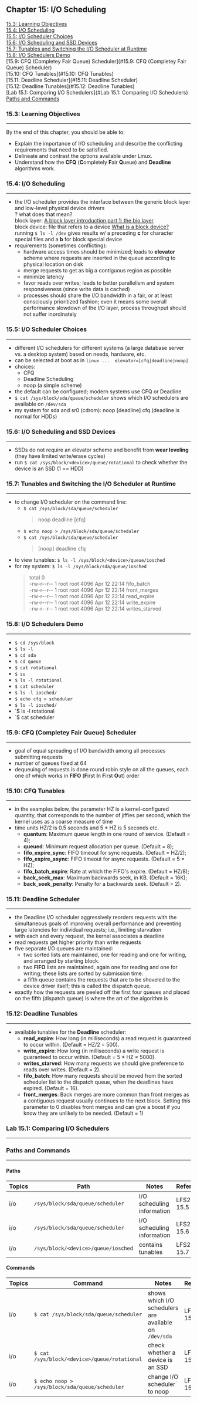 Chapter 15: I/O Scheduling
--------------------------

[15.3: Learning Objectives](#153-learning-objectives)  
[15.4: I/O Scheduling](#154-io-scheduling)  
[15.5: I/O Scheduler Choices](#155-io-scheduler-choices)  
[15.6: I/O Scheduling and SSD Devices](#156-io-scheduling-and-ssd-devices)  
[15.7: Tunables and Switching the I/O Scheduler at Runtime](#157-tunables-and-switching-the-io-scheduler-at-runtime)  
[15.8: I/O Schedulers Demo](#158-io-schedulers-demo)  
[15.9: CFQ (Completey Fair Queue) Scheduler](#15.9: CFQ (Completey Fair Queue) Scheduler)  
[15.10: CFQ Tunables](#15.10: CFQ Tunables)  
[15.11: Deadline Scheduler](#15.11: Deadline Scheduler)  
[15.12: Deadline Tunables](#15.12: Deadline Tunables)  
[Lab 15.1: Comparing I/O Schedulers](#Lab 15.1: Comparing I/O Schedulers)  
[Paths and Commands](#paths-and-commands)    
  
### 15.3: Learning Objectives
----
By the end of this chapter, you should be able to:
  * Explain the importance of I/O scheduling and describe the conflicting requirements that need to be satisfied.
  * Delineate and contrast the options available under Linux.  
  * Understand how the **CFQ** (**C**ompletely **F**air **Q**ueue) and **Deadline** algorithms work.
  
### 15.4: I/O Scheduling
----
* the I/O scheduler provides the interface between the generic block layer and low-level physical device drivers  
? what does that mean?  
block layer: [A block layer introduction part 1: the bio layer](https://lwn.net/Articles/736534/)  
block device: file that refers to a device [What is a block device?](https://unix.stackexchange.com/questions/259193/what-is-a-block-device)  
running `$ ls -l /dev` gives results w/ a preceding **c** for character special files and a **b** for block special device  
* requirements (sometimes conflicting):
   * hardware access times should be minimized; leads to **elevator** scheme where requests are inserted in the queue according to physical location on disk
   * merge requests to get as big a contiguous region as possible
   * minimize latency
   * favor reads over writes; leads to better parallelism and system responsiveness (since write data is cached)
   * processes should share the I/O bandwidth in a fair, or at least consciously prioritized fashion; even it means some overall performance slowdown of the I/O layer, process throughput should not suffer inordinately
  
### 15.5: I/O Scheduler Choices
----
* different I/O schedulers for different systems (a large database server vs. a desktop system) based on needs, hardware, etc.
* can be selected at boot as in `linux ...  elevator=[cfq|deadline|noop]`
* choices:
   * CFQ
   * Deadline Scheduling
   * noop (a simple scheme)
* the default can be configured; modern systems use CFQ or Deadline
* `$ cat /sys/block/sda/queue/scheduler` shows which I/O schedulers are available on `/dev/sda`
* my system for sda and sr0 (cdrom): noop [deadline] cfq (deadline is normal for HDDs)
  
### 15.6: I/O Scheduling and SSD Devices
----
* SSDs do not require an elevator scheme and benefit from **wear leveling** (they have limited write/erase cycles)
* run `$ cat /sys/block/<device>/queue/rotational` to check whether the device is an SSD (1 == HDD)
  
### 15.7: Tunables and Switching the I/O Scheduler at Runtime
----
* to change I/O scheduler on the command line:
   * `$ cat /sys/block/sda/queue/scheduler`
     > noop deadline \[cfq\]
   * `$ echo noop > /sys/block/sda/queue/scheduler`
   * `$ cat /sys/block/sda/queue/scheduler`
     > \[noop\] deadline cfq
* to view tunables: `$ ls -l /sys/block/<device>/queue/iosched`
* for my system:
`$ ls -l /sys/block/sda/queue/iosched`
  > total 0  
  > -rw-r--r-- 1 root root 4096 Apr 12 22:14 fifo_batch  
  > -rw-r--r-- 1 root root 4096 Apr 12 22:14 front_merges  
  > -rw-r--r-- 1 root root 4096 Apr 12 22:14 read_expire  
  > -rw-r--r-- 1 root root 4096 Apr 12 22:14 write_expire  
  > -rw-r--r-- 1 root root 4096 Apr 12 22:14 writes_starved  
  
### 15.8: I/O Schedulers Demo
----
* `$ cd /sys/block`
* `$ ls -l`
* `$ cd sda`
* `$ cd queue`
* `$ cat rotational`
* `$ su`
* `$ ls -l rotational`
* `$ cat scheduler`
* `$ ls -l iosched/`
* `$ echo cfq > scheduler`
* `$ ls -l iosched/`
* `$ ls -l rotational
* `$ cat scheduler 
  
### 15.9: CFQ (Completey Fair Queue) Scheduler
----
* goal of equal spreading of I/O bandwidth among all processes submitting requests
* number of queues fixed at 64
* dequeuing of requests is done round robin style on all the queues, each one of which works in **FIFO** (**F**irst **I**n **F**irst **O**ut) order
  
### 15.10: CFQ Tunables
----
* in the examples below, the parameter HZ is a kernel-configured quantity, that corresponds to the number of jiffies per second, which the kernel uses as a coarse measure of time
* time units HZ/2 is 0.5 seconds and 5 * HZ is 5 seconds etc.
   * **quantum**: Maximum queue length in one round of service.  (Default = 4);
   * **queued**: Minimum request allocation per queue.  (Default = 8);
   * **fifo_expire_sync**: FIFO timeout for sync requests.  (Default = HZ/2);
   * **fifo_expire_async**: FIFO timeout for async requests.  (Default = 5  *  HZ);
   * **fifo_batch_expire**: Rate at which the FIFO's expire.  (Default = HZ/8);
   * **back_seek_max**: Maximum backwards seek, in KB. (Default = 16K);
   * **back_seek_penalty**: Penalty for a backwards seek.  (Default = 2).
  
### 15.11: Deadline Scheduler
----
* the Deadline I/O scheduler aggressively reorders requests with the simultaneous goals of improving overall performance and preventing large latencies for individual requests; i.e., limiting starvation
* with each and every request, the kernel associates a deadline
* read requests get higher priority than write requests
* five separate I/O queues are maintained:
   * two sorted lists are maintained, one for reading and one for writing, and arranged by starting block.
   * two **FIFO** lists are maintained, again one for reading and one for writing; these lists are sorted by submission time.
   * a fifth queue contains the requests that are to be shoveled to the device driver itself; this is called the dispatch queue.
* exactly how the requests are peeled off the first four queues and placed on the fifth (dispatch queue) is where the art of the algorithm is
  
### 15.12: Deadline Tunables
----
* available tunables for the **Deadline** scheduler:
   * **read_expire**: How long (in milliseconds) a read request is guaranteed to occur within. (Default = HZ/2 = 500). 
   * **write_expire**: How long (in milliseconds) a write request is guaranteed to occur within. (Default = 5 * HZ = 5000).
   * **writes_starved**: How many requests we should give preference to reads over writes. (Default = 2).
   * **fifo_batch**: How many requests should be moved from the sorted scheduler list to the dispatch queue, when the deadlines have expired. (Default = 16).
   * **front_merges**: Back merges are more common than front merges as a contiguous request usually continues to the next block. Setting this parameter to 0 disables front merges and can give a boost if you know they are unlikely to be needed. (Default = 1)
  
### Lab 15.1: Comparing I/O Schedulers
----

### Paths and Commands
----

#### Paths  

Topics | Path | Notes | Reference
------ | ---- | ----- | ---------
i/o | `/sys/block/sda/queue/scheduler` | I/O scheduling information | LFS201 15.5
i/o | `/sys/block/sda/queue/scheduler` | I/O scheduling information | LFS201 15.6
i/o | `/sys/block/<device>/queue/iosched` | contains tunables | LFS201 15.7
  
#### Commands  

Topics | Command | Notes | Reference
------ | ------- | ----- | ---------
i/o | `$ cat /sys/block/sda/queue/scheduler` | shows which I/O schedulers are available on `/dev/sda` | LFS201 15.5
i/o | `$ cat /sys/block/<device>/queue/rotational` | check whether a device is an SSD | LFS201 15.6
i/o | `$ echo noop > /sys/block/sda/queue/scheduler` | change I/O scheduler to noop | LFS201 15.7
